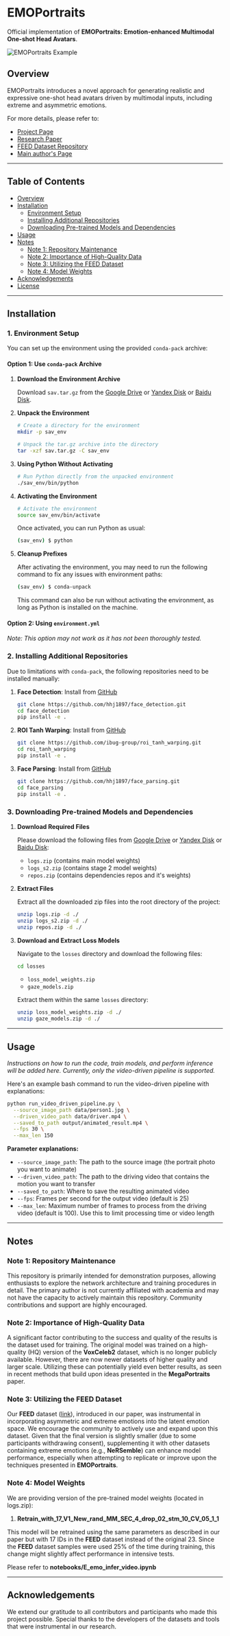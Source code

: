 # EMOPortraits

Official implementation of **EMOPortraits: Emotion-enhanced Multimodal One-shot Head Avatars**.

![EMOPortraits Example](./data/EP_v.gif)

## Overview

EMOPortraits introduces a novel approach for generating realistic and expressive one-shot head avatars driven by multimodal inputs, including extreme and asymmetric emotions.

For more details, please refer to:
- [Project Page](https://neeek2303.github.io/EMOPortraits/)
- [Research Paper](https://arxiv.org/abs/2404.19110)
- [FEED Dataset Repository](https://github.com/neeek2303/FEED)
- [Main author's Page](https://neeek2303.github.io)

---

## Table of Contents

- [Overview](#overview)
- [Installation](#installation)
  - [Environment Setup](#1-environment-setup)
  - [Installing Additional Repositories](#2-installing-additional-repositories)
  - [Downloading Pre-trained Models and Dependencies](#3-downloading-pre-trained-models-and-dependencies)
- [Usage](#usage)
- [Notes](#notes)
  - [Note 1: Repository Maintenance](#note-1-repository-maintenance)
  - [Note 2: Importance of High-Quality Data](#note-2-importance-of-high-quality-data)
  - [Note 3: Utilizing the FEED Dataset](#note-3-utilizing-the-feed-dataset)
  - [Note 4: Model Weights](#note-4-available-model-weights)
- [Acknowledgements](#acknowledgements)
- [License](#license)

---

## Installation

### 1. Environment Setup

You can set up the environment using the provided `conda-pack` archive:

#### Option 1: Use `conda-pack` Archive

1. **Download the Environment Archive**

   Download `sav.tar.gz` from the [Google Drive](https://drive.google.com/drive/folders/1xo_ceslle1kckpFhUS5j1-ZnYDVlToVL) or [Yandex Disk](https://disk.yandex.com/d/vq-3-wlLXlc1yw) or [Baidu Disk](https://pan.baidu.com/s/1Ge6baIHwXFdfaCKn9XHWvQ?pwd=EMOP).

2. **Unpack the Environment**

   ```bash
   # Create a directory for the environment
   mkdir -p sav_env
   
   # Unpack the tar.gz archive into the directory
   tar -xzf sav.tar.gz -C sav_env
   ```

3. **Using Python Without Activating**

   ```bash
   # Run Python directly from the unpacked environment
   ./sav_env/bin/python
   ```

4. **Activating the Environment**

   ```bash
   # Activate the environment
   source sav_env/bin/activate
   ```

   Once activated, you can run Python as usual:

   ```bash
   (sav_env) $ python
   ```

5. **Cleanup Prefixes**

   After activating the environment, you may need to run the following command to fix any issues with environment paths:

   ```bash
   (sav_env) $ conda-unpack
   ```

   This command can also be run without activating the environment, as long as Python is installed on the machine.

#### Option 2: Using `environment.yml`

   *Note: This option may not work as it has not been thoroughly tested.*

### 2. Installing Additional Repositories

Due to limitations with `conda-pack`, the following repositories need to be installed manually:

1. **Face Detection**: Install from [GitHub](https://github.com/hhj1897/face_detection) 

   ```bash
   git clone https://github.com/hhj1897/face_detection.git
   cd face_detection
   pip install -e .
   ```

2. **ROI Tanh Warping**: Install from [GitHub](https://github.com/ibug-group/roi_tanh_warping)

   ```bash
   git clone https://github.com/ibug-group/roi_tanh_warping.git
   cd roi_tanh_warping
   pip install -e .
   ```

3. **Face Parsing**: Install from [GitHub](https://github.com/hhj1897/face_parsing)

   ```bash
   git clone https://github.com/hhj1897/face_parsing.git
   cd face_parsing
   pip install -e .
   ```

### 3. Downloading Pre-trained Models and Dependencies

1. **Download Required Files**

   Please download the following files from [Google Drive](https://drive.google.com/drive/folders/1xo_ceslle1kckpFhUS5j1-ZnYDVlToVL?usp=sharing) or [Yandex Disk](https://disk.yandex.com/d/vq-3-wlLXlc1yw) or [Baidu Disk](https://pan.baidu.com/s/1Ge6baIHwXFdfaCKn9XHWvQ?pwd=EMOP):

   - `logs.zip` (contains main model weights)
   - `logs_s2.zip` (contains stage 2 model weights)
   - `repos.zip` (contains dependencies repos and it's weights)

2. **Extract Files**

   Extract all the downloaded zip files into the root directory of the project:

   ```bash
   unzip logs.zip -d ./
   unzip logs_s2.zip -d ./
   unzip repos.zip -d ./
   ```

3. **Download and Extract Loss Models**

   Navigate to the `losses` directory and download the following files:

   ```bash
   cd losses
   ```

   - `loss_model_weights.zip`
   - `gaze_models.zip`

   Extract them within the same `losses` directory:

   ```bash
   unzip loss_model_weights.zip -d ./
   unzip gaze_models.zip -d ./
   ```

---

## Usage

*Instructions on how to run the code, train models, and perform inference will be added here. Currently, only the video-driven pipeline is supported.*

Here's an example bash command to run the video-driven pipeline with explanations:

```bash
python run_video_driven_pipeline.py \
  --source_image_path data/person1.jpg \
  --driven_video_path data/driver.mp4 \
  --saved_to_path output/animated_result.mp4 \
  --fps 30 \
  --max_len 150
```

**Parameter explanations:**

- `--source_image_path`: The path to the source image (the portrait photo you want to animate)
- `--driven_video_path`: The path to the driving video that contains the motion you want to transfer
- `--saved_to_path`: Where to save the resulting animated video
- `--fps`: Frames per second for the output video (default is 25)
- `--max_len`: Maximum number of frames to process from the driving video (default is 100). Use this to limit processing time or video length


---

## Notes

### Note 1: Repository Maintenance

This repository is primarily intended for demonstration purposes, allowing enthusiasts to explore the network architecture and training procedures in detail. The primary author is not currently affiliated with academia and may not have the capacity to actively maintain this repository. Community contributions and support are highly encouraged.

### Note 2: Importance of High-Quality Data

A significant factor contributing to the success and quality of the results is the dataset used for training. The original model was trained on a high-quality (HQ) version of the **VoxCeleb2** dataset, which is no longer publicly available. However, there are now newer datasets of higher quality and larger scale. Utilizing these can potentially yield even better results, as seen in recent methods that build upon ideas presented in the **MegaPortraits** paper.

### Note 3: Utilizing the FEED Dataset

Our **FEED** dataset ([link](https://github.com/neeek2303/FEED)), introduced in our paper, was instrumental in incorporating asymmetric and extreme emotions into the latent emotion space. We encourage the community to actively use and expand upon this dataset. Given that the final version is slightly smaller (due to some participants withdrawing consent), supplementing it with other datasets containing extreme emotions (e.g., **NeRSemble**) can enhance model performance, especially when attempting to replicate or improve upon the techniques presented in **EMOPortraits**.

### Note 4: Model Weights

We are providing version of the pre-trained model weights (located in logs.zip):

1. **Retrain_with_17_V1_New_rand_MM_SEC_4_drop_02_stm_10_CV_05_1_1**

This model will be retrained using the same parameters as described in our paper but with 17 IDs in the **FEED** dataset instead of the original 23. Since the **FEED** dataset samples were used 25% of the time during training, this change might slightly affect performance in intensive tests.

Please refer to **notebooks/E_emo_infer_video.ipynb**

---

## Acknowledgements

We extend our gratitude to all contributors and participants who made this project possible. Special thanks to the developers of the datasets and tools that were instrumental in our research.

